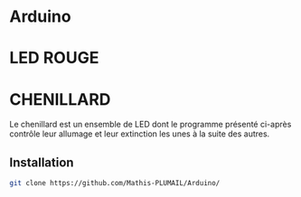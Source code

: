 # Arduino

# LED ROUGE

# CHENILLARD

Le chenillard est un ensemble de LED dont le programme présenté ci-après contrôle leur allumage et leur extinction les unes à la suite des autres.

## Installation
```bash
git clone https://github.com/Mathis-PLUMAIL/Arduino/
```
